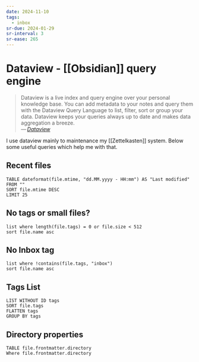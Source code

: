 ```yaml
---
date: 2024-11-10
tags:
  - inbox
sr-due: 2024-01-29
sr-interval: 3
sr-ease: 265
---
```


# Dataview - [[Obsidian]] query engine

> Dataview is a live index and query engine over your personal knowledge base.
> You can add metadata to your notes and query them with the Dataview Query
> Language to list, filter, sort or group your data. Dataview keeps your queries
> always up to date and makes data aggregation a breeze.\
> — <cite>[Dataview](https://blacksmithgu.github.io/obsidian-dataview/)</cite>

I use dataview mainly to maintenance my [[Zettelkasten]] system. Below some
useful queries which help me with that.

## Recent files

```dataview
TABLE dateformat(file.mtime, "dd.MM.yyyy - HH:mm") AS "Last modified"
FROM ""
SORT file.mtime DESC
LIMIT 25
```

## No tags or small files?

```dataview
list where length(file.tags) = 0 or file.size < 512
sort file.name asc
```

## No Inbox tag

```dataview
list where !contains(file.tags, "inbox")
sort file.name asc
```

## Tags List

```dataview
LIST WITHOUT ID tags
SORT file.tags
FLATTEN tags
GROUP BY tags
```

## Directory properties

```dataview
TABLE file.frontmatter.directory
Where file.frontmatter.directory
```
